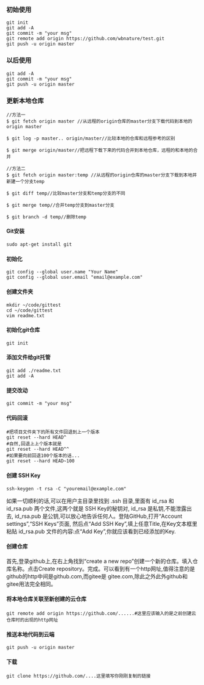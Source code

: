 ### 初始使用

```
git init
git add -A
git commit -m "your msg"
git remote add origin https://github.com/wbnature/test.git
git push -u origin master
```

### 以后使用

```
git add -A
git commit -m "your msg"
git push -u origin master
```

### 更新本地仓库

```
//方法一
$ git fetch origin master //从远程的origin仓库的master分支下载代码到本地的origin master

$ git log -p master.. origin/master//比较本地的仓库和远程参考的区别

$ git merge origin/master//把远程下载下来的代码合并到本地仓库，远程的和本地的合并

//方法二
$ git fetch origin master:temp //从远程的origin仓库的master分支下载到本地并新建一个分支temp

$ git diff temp//比较master分支和temp分支的不同

$ git merge temp//合并temp分支到master分支

$ git branch -d temp//删除temp
```

#### Git安装

~~~
sudo apt-get install git
~~~

#### 初始化

~~~
git config --global user.name "Your Name"
git config --global user.email "email@example.com"
~~~

#### 创建文件夹

~~~
mkdir ~/code/gittest
cd ~/code/gittest
vim readme.txt
~~~

#### 初始化git仓库

~~~
git init
~~~

#### 添加文件给git托管

~~~
git add ./readme.txt
git add -A             
~~~

#### 提交改动

~~~
git commit -m "your msg"
~~~

#### 代码回滚

~~~
#把项目文件夹下的所有文件回退到上一个版本
git reset --hard HEAD^
#自然,回退上上个版本就是
git reset --hard HEAD^^
#如果要向前回退100个版本的话...
git reset --hard HEAD~100
~~~

#### 创建 SSH Key

~~~
ssh-keygen -t rsa -C "youremail@example.com"
~~~

如果一切顺利的话,可以在用户主目录里找到 .ssh 目录,里面有 id_rsa 和 id_rsa.pub 两个文件,这两个就是
SSH Key的秘钥对, id_rsa 是私钥,不能泄露出去, id_rsa.pub 是公钥,可以放心地告诉任何人。登陆GitHub,打开“Account settings”,“SSH Keys”页面, 然后点“Add SSH Key”,填上任意Title,在Key文本框里粘贴 id_rsa.pub 文件的内容:点“Add Key”,你就应该看到已经添加的Key.

#### 创建仓库

首先,登录github上,在右上角找到“create a new repo”创建一个新的仓库。填入仓库名称。点击Create
repository。完成。可以看到有一个http网址,值得注意的是github的http中间是github.com,而gitee是
gitee.com,除此之外此外github和gitee用法完全相同。

#### 将本地仓库关联至新创建的云仓库

~~~
git remote add origin https://github.com/......#这里应该输入的是之前创建云仓库时的出现的http网址
~~~

#### 推送本地代码到云端

~~~
git push -u origin master
~~~
#### 下载

~~~
git clone https://github.com/....这里填写你刚刚复制的链接
~~~
